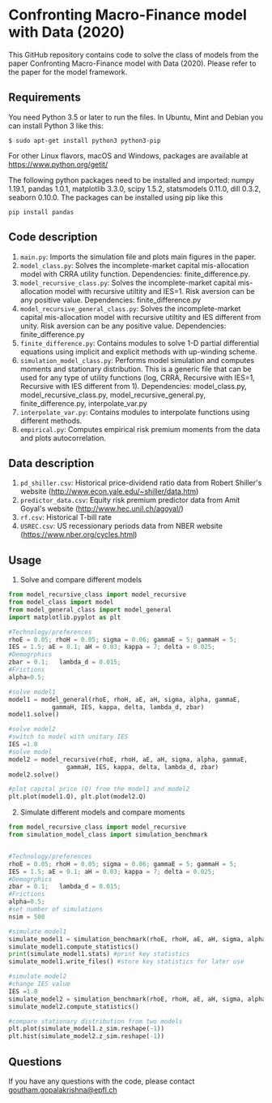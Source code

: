 # Confronting Macro-Finance model with Data (2020)
This GitHub repository contains code to solve the class of models from the paper Confronting Macro-Finance model with Data (2020). Please refer to the paper for the model framework. 

## Requirements
You need Python 3.5 or later to run the files. In Ubuntu, Mint and Debian you can install Python 3 like this:
```
$ sudo apt-get install python3 python3-pip 
```
For other Linux flavors, macOS and Windows, packages are available at
https://www.python.org/getit/

The following python packages need to be installed and imported: numpy 1.19.1, pandas 1.0.1, matplotlib 3.3.0, scipy 1.5.2, statsmodels 0.11.0, dill 0.3.2, seaborn 0.10.0. The packages can be installed using pip like this
```
pip install pandas
```

## Code description
1) ```main.py```: Imports the simulation file and plots main figures in the paper.
2) ```model_class.py```: Solves the incomplete-market capital mis-allocation model with CRRA utility function. Dependencies: finite_difference.py. 
3) ```model_recursive_class.py```: Solves the incomplete-market capital mis-allocation model with recursive utiltity and IES=1. Risk aversion can be any positive value. Dependencies: finite_difference.py
4) ```model_recursive_general_class.py```: Solves the incomplete-market capital mis-allocation model with recursive utiltity and IES different from unity. Risk aversion can be any positive value. Dependencies: finite_difference.py
5) ```finite_difference.py```: Contains modules to solve 1-D partial differential equations using implicit and explicit methods with up-winding scheme. 
6) ```simulation_model_class.py```: Performs model simulation and computes moments and stationary distribution. This is a generic file that can be used for any type of utility functions (log, CRRA, Recursive with IES=1, Recursive with IES different from 1). Dependencies: model_class.py, model_recursive_class.py, model_recursive_general.py, finite_difference.py, interpolate_var.py
7) ```interpolate_var.py```: Contains modules to interpolate functions using different methods.
8) ```empirical.py```: Computes empirical risk premium moments from the data and plots autocorrelation. 


## Data description
1) ```pd_shiller.csv```: Historical price-dividend ratio data from Robert Shiller's website (http://www.econ.yale.edu/~shiller/data.htm)
2) ```predictor_data.csv```: Equity risk premium predictor data from Amit Goyal's website (http://www.hec.unil.ch/agoyal/)
3) ```rf.csv```: Historical T-bill rate 
4) ```USREC.csv```: US recessionary periods data from NBER website (https://www.nber.org/cycles.html)

## Usage
1) Solve and compare different models
```python
from model_recursive_class import model_recursive 
from model_class import model 
from model_general_class import model_general 
import matplotlib.pyplot as plt

#Technology/preferences	
rhoE = 0.05; rhoH = 0.05; sigma = 0.06; gammaE = 5; gammaH = 5; 
IES = 1.5; aE = 0.1; aH = 0.03; kappa = 7; delta = 0.025; 
#Demogrphics
zbar = 0.1;   lambda_d = 0.015;
#Frictions
alpha=0.5;

#solve model1
model1 = model_general(rhoE, rhoH, aE, aH, sigma, alpha, gammaE, 
			gammaH, IES, kappa, delta, lambda_d, zbar)
model1.solve()

#solve model2
#switch to model with unitary IES
IES =1.0
#solve model
model2 = model_recursive(rhoE, rhoH, aE, aH, sigma, alpha, gammaE, 
				gammaH, IES, kappa, delta, lambda_d, zbar)
model2.solve()

#plot capital price (Q) from the model1 and model2
plt.plot(model1.Q), plt.plot(model2.Q)
```
2) Simulate different models and compare moments
```python
from model_recursive_class import model_recursive 
from simulation_model_class import simulation_benchmark


#Technology/preferences	
rhoE = 0.05; rhoH = 0.05; sigma = 0.06; gammaE = 5; gammaH = 5; 
IES = 1.5; aE = 0.1; aH = 0.03; kappa = 7; delta = 0.025; 
#Demogrphics
zbar = 0.1;   lambda_d = 0.015;
#Frictions
alpha=0.5;
#set number of simulations
nsim = 500

#simulate model1
simulate_model1 = simulation_benchmark(rhoE, rhoH, aE, aH, sigma, alpha, gammaE, gammaH, IES, kappa, delta, lambda_d, zbar,utility, nsim)
simulate_model1.compute_statistics()
print(simulate_model1.stats) #print key statistics
simulate_model1.write_files() #store key statistics for later use

#simulate model2
#change IES value
IES =1.0
simulate_model2 = simulation_benchmark(rhoE, rhoH, aE, aH, sigma, alpha, gammaE, gammaH, IES, kappa, delta, lambda_d, zbar,utility, nsim)
simulate_model2.compute_statistics()

#compare stationary distribution from two models
plt.plot(simulate_model1.z_sim.reshape(-1)) 
plt.hist(simulate_model2.z_sim.reshape(-1))
```

## Questions
If you have any questions with the code, please contact goutham.gopalakrishna@epfl.ch
